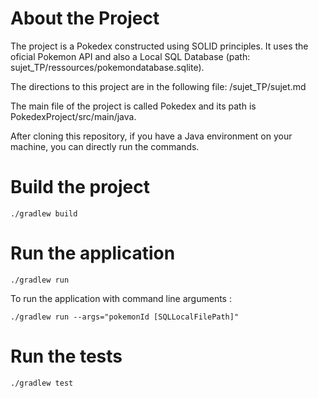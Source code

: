 # About the Project
The project is a Pokedex constructed using SOLID principles. It uses the oficial Pokemon API and also a Local SQL Database (path: sujet_TP/ressources/pokemondatabase.sqlite).

The directions to this project are in the following file: /sujet_TP/sujet.md

The main file of the project is called Pokedex and its path is PokedexProject/src/main/java.

After cloning this repository, if you have a Java environment on your machine, you can directly run the commands.


# Build the project

```
./gradlew build
```



# Run the application

```
./gradlew run
```

To run the application with command line arguments :

```
./gradlew run --args="pokemonId [SQLLocalFilePath]"
```


# Run the tests

```
./gradlew test
```
